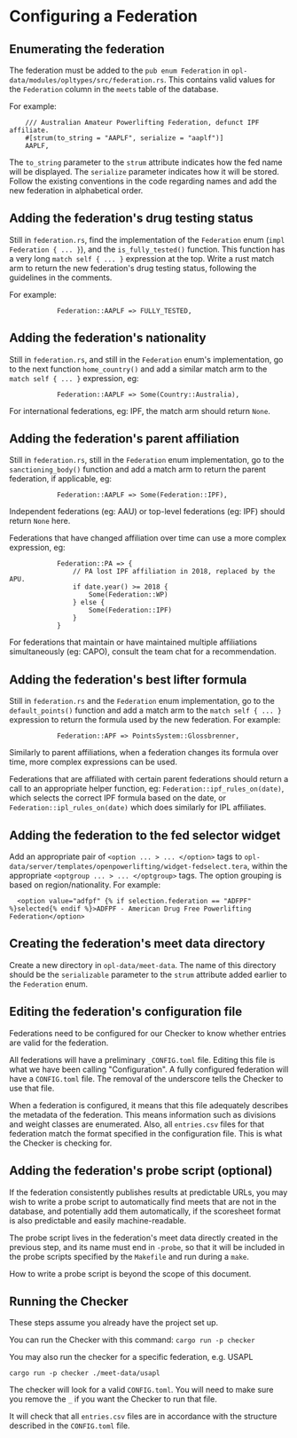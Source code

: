 # Configuring a Federation

## Enumerating the federation

The federation must be added to the `pub enum Federation` in `opl-data/modules/opltypes/src/federation.rs`.  This 
contains valid values for the `Federation` column in the `meets` table of the database.

For example:

```
    /// Australian Amateur Powerlifting Federation, defunct IPF affiliate.
    #[strum(to_string = "AAPLF", serialize = "aaplf")]
    AAPLF,
```

The `to_string` parameter to the `strum` attribute indicates how the fed name will be displayed.  The 
`serialize` parameter indicates how it will be stored.  Follow the existing conventions in the code regarding
names and add the new federation in alphabetical order.

## Adding the federation's drug testing status

Still in `federation.rs`, find the implementation of the `Federation` enum (`impl Federation { ... }`), and the `is_fully_tested()` function.
This function has a very long `match self { ... }` expression at the top.   Write a rust match arm to return
the new federation's drug testing status, following the guidelines in the comments.

For example:

```
            Federation::AAPLF => FULLY_TESTED,
```

## Adding the federation's nationality

Still in `federation.rs`, and still in the `Federation` enum's implementation, go to the next function `home_country()` and add a similar
match arm to the `match self { ... }` expression, eg:

```
            Federation::AAPLF => Some(Country::Australia),
```

For international federations, eg: IPF, the match arm should return `None`.

## Adding the federation's parent affiliation

Still in `federation.rs`, still in the `Federation` enum implementation, go to the `sanctioning_body()` function and add a match arm
to return the parent federation, if applicable, eg:

```
            Federation::AAPLF => Some(Federation::IPF),
```

Independent federations (eg: AAU) or top-level federations (eg: IPF) should return `None` here.

Federations that have changed affiliation over time can use a more complex expression, eg:

```
            Federation::PA => {
                // PA lost IPF affiliation in 2018, replaced by the APU.
                if date.year() >= 2018 {
                    Some(Federation::WP)
                } else {
                    Some(Federation::IPF)
                }
            }
```

For federations that maintain or have maintained multiple affiliations simultaneously (eg: CAPO), consult the team chat for a
recommendation.

## Adding the federation's best lifter formula

Still in `federation.rs` and the `Federation` enum implementation, go to the `default_points()` function and add a match arm
to the `match self { ... }` expression to return the formula used by the new federation.   For example:

```
            Federation::APF => PointsSystem::Glossbrenner,
```

Similarly to parent affiliations, when a federation changes its formula over time, more complex expressions can be used.

Federations that are affiliated with certain parent federations should return a call to an appropriate helper function, eg: 
`Federation::ipf_rules_on(date)`, which selects the correct IPF formula based on the date, or `Federation::ipl_rules_on(date)` 
which does similarly for IPL affiliates.


## Adding the federation to the fed selector widget

Add an appropriate pair of `<option ... > ... </option>` tags to `opl-data/server/templates/openpowerlifting/widget-fedselect.tera`,
within the appropriate `<optgroup ... > ... </optgroup>` tags.  The option grouping is based on region/nationality.  For example:

```
  <option value="adfpf" {% if selection.federation == "ADFPF" %}selected{% endif %}>ADFPF - American Drug Free Powerlifting Federation</option>
```


## Creating the federation's meet data directory

Create a new directory in `opl-data/meet-data`.  The name of this directory should be the `serializable` parameter to the `strum` attribute
added earlier to the `Federation` enum.


## Editing the federation's configuration file

Federations need to be configured for our Checker to know whether entries are valid for the federation.

All federations will have a preliminary `_CONFIG.toml` file. Editing this file is what we have been calling "Configuration".
A fully configured federation will have a `CONFIG.toml` file.  The removal of the underscore tells the Checker to use that file.

When a federation is configured, it means that this file adequately describes the metadata of the federation.
This means information such as divisions and weight classes are enumerated.
Also, all `entries.csv` files for that federation match the format specified in the configuration file.
This is what the Checker is checking for.

## Adding the federation's probe script (optional)

If the federation consistently publishes results at predictable URLs, you may wish to write a probe script to automatically
find meets that are not in the database, and potentially add them automatically, if the scoresheet format is also
predictable and easily machine-readable.

The probe script lives in the federation's meet data directly created in the previous step, and its name must end
in `-probe`, so that it will be included in the probe scripts specified by the `Makefile` and run during a `make`.

How to write a probe script is beyond the scope of this document.

## Running the Checker

These steps assume you already have the project set up.

You can run the Checker with this command:
```cargo run -p checker```

You may also run the checker for a specific federation, e.g. USAPL

```
cargo run -p checker ./meet-data/usapl
```

The checker will look for a valid `CONFIG.toml`. You will need to make sure you remove the `_` if you want the Checker to run that file.

It will check that all `entries.csv` files are in accordance with the structure described in the `CONFIG.toml` file.
